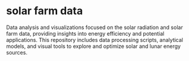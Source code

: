 # solar farm data
Data analysis and visualizations focused on the solar radiation and solar farm data, providing insights into energy efficiency and potential applications. This repository includes data processing scripts, analytical models, and visual tools to explore and optimize solar and lunar energy sources.
